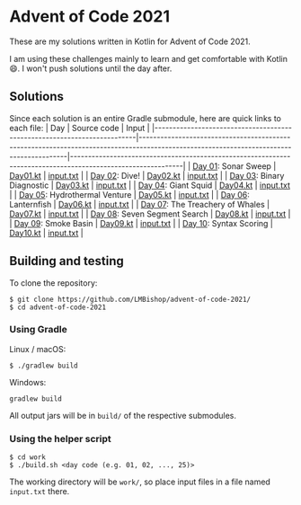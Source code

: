 # Advent of Code 2021

These are my solutions written in Kotlin for Advent of Code 2021.

I am using these challenges mainly to learn and get comfortable with Kotlin 😄. I won't push solutions until the day after.

## Solutions
Since each solution is an entire Gradle submodule, here are quick links to each file:
| Day                                                                     | Source code                                                                                                                            | Input                                                                                                       |
|-------------------------------------------------------------------------|----------------------------------------------------------------------------------------------------------------------------------------|-------------------------------------------------------------------------------------------------------------|
| [Day 01](https://adventofcode.com/2021/day/1): Sonar Sweep              | [Day01.kt](https://github.com/LMBishop/advent-of-code-2021/blob/master/aoc01/src/main/kotlin/com/leonardobishop/adventofcode/Day01.kt) | [input.txt](https://github.com/LMBishop/advent-of-code-2021/blob/master/aoc01/src/main/resources/input.txt) |
| [Day 02](https://adventofcode.com/2021/day/2): Dive!                    | [Day02.kt](https://github.com/LMBishop/advent-of-code-2021/blob/master/aoc02/src/main/kotlin/com/leonardobishop/adventofcode/Day02.kt) | [input.txt](https://github.com/LMBishop/advent-of-code-2021/blob/master/aoc02/src/main/resources/input.txt) |
| [Day 03](https://adventofcode.com/2021/day/3): Binary Diagnostic        | [Day03.kt](https://github.com/LMBishop/advent-of-code-2021/blob/master/aoc03/src/main/kotlin/com/leonardobishop/adventofcode/Day03.kt) | [input.txt](https://github.com/LMBishop/advent-of-code-2021/blob/master/aoc03/src/main/resources/input.txt) |
| [Day 04](https://adventofcode.com/2021/day/4): Giant Squid              | [Day04.kt](https://github.com/LMBishop/advent-of-code-2021/blob/master/aoc04/src/main/kotlin/com/leonardobishop/adventofcode/Day04.kt) | [input.txt](https://github.com/LMBishop/advent-of-code-2021/blob/master/aoc04/src/main/resources/input.txt) |
| [Day 05](https://adventofcode.com/2021/day/5): Hydrothermal Venture     | [Day05.kt](https://github.com/LMBishop/advent-of-code-2021/blob/master/aoc05/src/main/kotlin/com/leonardobishop/adventofcode/Day05.kt) | [input.txt](https://github.com/LMBishop/advent-of-code-2021/blob/master/aoc05/src/main/resources/input.txt) |
| [Day 06](https://adventofcode.com/2021/day/6): Lanternfish              | [Day06.kt](https://github.com/LMBishop/advent-of-code-2021/blob/master/aoc06/src/main/kotlin/com/leonardobishop/adventofcode/Day06.kt) | [input.txt](https://github.com/LMBishop/advent-of-code-2021/blob/master/aoc06/src/main/resources/input.txt) |
| [Day 07](https://adventofcode.com/2021/day/7): The Treachery of Whales  | [Day07.kt](https://github.com/LMBishop/advent-of-code-2021/blob/master/aoc07/src/main/kotlin/com/leonardobishop/adventofcode/Day07.kt) | [input.txt](https://github.com/LMBishop/advent-of-code-2021/blob/master/aoc07/src/main/resources/input.txt) |
| [Day 08](https://adventofcode.com/2021/day/8): Seven Segment Search     | [Day08.kt](https://github.com/LMBishop/advent-of-code-2021/blob/master/aoc08/src/main/kotlin/com/leonardobishop/adventofcode/Day08.kt) | [input.txt](https://github.com/LMBishop/advent-of-code-2021/blob/master/aoc08/src/main/resources/input.txt) |
| [Day 09](https://adventofcode.com/2021/day/9): Smoke Basin              | [Day09.kt](https://github.com/LMBishop/advent-of-code-2021/blob/master/aoc09/src/main/kotlin/com/leonardobishop/adventofcode/Day09.kt) | [input.txt](https://github.com/LMBishop/advent-of-code-2021/blob/master/aoc09/src/main/resources/input.txt) |
| [Day 10](https://adventofcode.com/2021/day/10): Syntax Scoring          | [Day10.kt](https://github.com/LMBishop/advent-of-code-2021/blob/master/aoc10/src/main/kotlin/com/leonardobishop/adventofcode/Day10.kt) | [input.txt](https://github.com/LMBishop/advent-of-code-2021/blob/master/aoc10/src/main/resources/input.txt) |

## Building and testing
To clone the repository:
```
$ git clone https://github.com/LMBishop/advent-of-code-2021/
$ cd advent-of-code-2021
```
### Using Gradle
Linux / macOS:
```
$ ./gradlew build
```
Windows:
```
gradlew build
```

All output jars will be in `build/` of the respective submodules.

### Using the helper script
```
$ cd work
$ ./build.sh <day code (e.g. 01, 02, ..., 25)>
```

The working directory will be `work/`, so place input files in a file named `input.txt` there.

